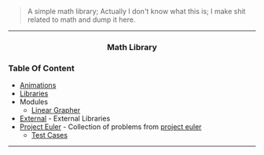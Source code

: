 >A simple math library; Actually I don't know what this is; I make shit related to math and dump it here.

---

<h3 align="center">Math Library</h3>


### Table Of Content

- [Animations](animations)
- [Libraries](lib/README.md)
- Modules
	- [Linear Grapher](lineargrapher)
- [External](external) - External Libraries
- [Project Euler](projecteuler) - Collection of problems from [project euler](https://projecteuler.net/about)
	- [Test Cases](tests/projecteulertest)

---
